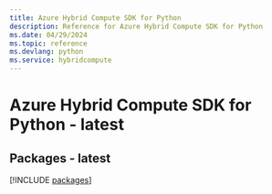 ```yaml
---
title: Azure Hybrid Compute SDK for Python
description: Reference for Azure Hybrid Compute SDK for Python
ms.date: 04/29/2024
ms.topic: reference
ms.devlang: python
ms.service: hybridcompute
---
```

# Azure Hybrid Compute SDK for Python - latest
## Packages - latest
[!INCLUDE [packages](hybrid-compute-index.md)]